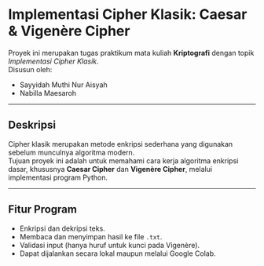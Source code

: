 # Implementasi Cipher Klasik: Caesar & Vigenère Cipher

Proyek ini merupakan tugas praktikum mata kuliah **Kriptografi** dengan topik *Implementasi Cipher Klasik*.  
Disusun oleh:

- Sayyidah Muthi Nur Aisyah  
- Nabilla Maesaroh  

---

## Deskripsi

Cipher klasik merupakan metode enkripsi sederhana yang digunakan sebelum munculnya algoritma modern.  
Tujuan proyek ini adalah untuk memahami cara kerja algoritma enkripsi dasar, khususnya **Caesar Cipher** dan **Vigenère Cipher**, melalui implementasi program Python.

---

## Fitur Program

- Enkripsi dan dekripsi teks.
- Membaca dan menyimpan hasil ke file `.txt`.
- Validasi input (hanya huruf untuk kunci pada Vigenère).
- Dapat dijalankan secara lokal maupun melalui Google Colab.
